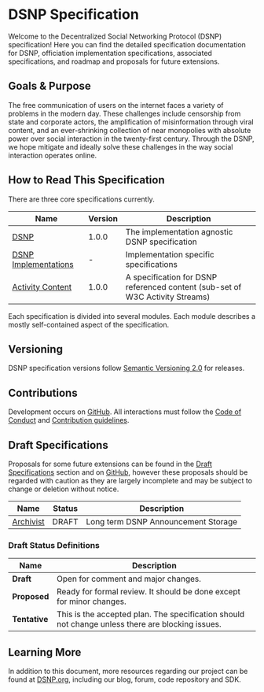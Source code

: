 # DSNP Specification

Welcome to the Decentralized Social Networking Protocol (DSNP) specification!
Here you can find the detailed specification documentation for DSNP, officiation implementation specifications, associated specifications, and roadmap and proposals for future extensions.

## Goals & Purpose

The free communication of users on the internet faces a variety of problems in the modern day.
These challenges include censorship from state and corporate actors, the amplification of misinformation through viral content, and an ever-shrinking collection of near monopolies with absolute power over social interaction in the twenty-first century.
Through the DSNP, we hope mitigate and ideally solve these challenges in the way social interaction operates online.

## How to Read This Specification

There are three core specifications currently.

| Name | Version | Description |
| --- | --- | --- |
| [DSNP](DSNP/Overview.md) | 1.0.0 | The implementation agnostic DSNP specification |
| [DSNP Implementations](Implementations.md) | - | Implementation specific specifications |
| [Activity Content](ActivityContent/Overview.md) | 1.0.0 | A specification for DSNP referenced content (sub-set of W3C Activity Streams) |

Each specification is divided into several modules.
Each module describes a mostly self-contained aspect of the specification.

## Versioning

DSNP specification versions follow [Semantic Versioning 2.0](https://semver.org/) for releases.

## Contributions

Development occurs on [GitHub](https://github.com/LibertyDSNP/spec).
All interactions must follow the [Code of Conduct](https://github.com/LibertyDSNP/spec/blob/main/CODE_OF_CONDUCT.md) and [Contribution guidelines](https://github.com/LibertyDSNP/spec/blob/main/CONTRIBUTING.md).

## Draft Specifications

Proposals for some future extensions can be found in the [Draft Specifications](#draft-specifications) section and on [GitHub](https://github.com/LibertyDSNP/spec/labels/enhancement),
however these proposals should be regarded with caution as they are largely incomplete and may be subject to change or deletion without notice.

| Name | Status | Description |
| --- | --- | --- |
| [Archivist](Draft/Archivists.md) | DRAFT | Long term DSNP Announcement Storage |

### Draft Status Definitions

| Name | Description |
| --- | --- |
| **Draft** | Open for comment and major changes. |
| **Proposed** | Ready for formal review. It should be done except for minor changes. |
| **Tentative** | This is the accepted plan. The specification should not change unless there are blocking issues. |

## Learning More

In addition to this document, more resources regarding our project can be found at [DSNP.org](https://www.dsnp.org), including our blog, forum, code repository and SDK.
